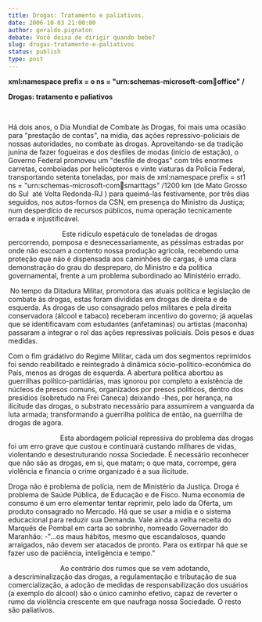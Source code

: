 ```yaml
---
title: Drogas: Tratamento e paliativos.
date: 2006-10-03 21:00:00
author: geraldo.pignaton
debate: Você deixa de dirigir quando bebe?
slug: drogas-tratamento-e-paliativos
status: publish 
type: post
---
```


**xml:namespace prefix = o ns = "urn:schemas-microsoft-com:office:office" /**


**Drogas: tratamento e paliativos**



 


Há dois anos, o Dia Mundial de Combate às Drogas, foi mais uma ocasião para "prestação de contas", na mídia, das ações repressivo-policiais de nossas autoridades, no combate às drogas. Aproveitando-se da tradição junina de fazer fogueiras e dos desfiles de modas (início de estação), o Governo Federal promoveu um "desfile de drogas" com três enormes carretas, comboiadas por helicópteros e vinte viaturas da Polícia Federal, transportando setenta toneladas, por mais de xml:namespace prefix = st1 ns = "urn:schemas-microsoft-com:office:smarttags" /1200 km (de Mato Grosso do Sul  até Volta Redonda-RJ ) para queimá-las festivamente, por três dias seguidos, nos autos-fornos da CSN, em presença do Ministro da Justiça; num desperdício de recursos públicos, numa operação tecnicamente errada e injustificável.


                            Este ridículo espetáculo de toneladas de drogas percorrendo, pomposa e desnecessariamente, as péssimas estradas por onde não escoam a contento nossa produção agrícola, recebendo uma proteção que não é dispensada aos caminhões de cargas, é uma clara demonstração do grau do despreparo, do Ministro e da política governamental, frente a um problema subordinado ao Ministério errado.


 No tempo da Ditadura Militar, promotora das atuais política e legislação de combate às drogas, estas foram divididas em drogas de direita e de esquerda. As drogas de uso consagrado pelos militares e pela direita conservadora (álcool e tabaco) receberam incentivo do governo; já aquelas que se identificavam com estudantes (anfetaminas) ou artistas (maconha) passaram a integrar o rol das ações repressivas policiais. Dois pesos e duas medidas.


Com o fim gradativo do Regime Militar, cada um dos segmentos reprimidos foi sendo reabilitado e reintegrado à dinâmica sócio-político-econômica do País, menos as drogas de esquerda. A abertura política abortou as guerrilhas político-partidárias, mas ignorou por completo a existência de núcleos de presos comuns, organizados por presos políticos, dentro dos presídios (sobretudo na Frei Caneca) deixando -lhes, por herança, na ilicitude das drogas, o substrato necessário para assumirem a vanguarda da luta armada; transformando a guerrilha política de então, na guerrilha de drogas de agora. 


                           Esta abordagem policial repressiva do problema das drogas foi um erro grave que custou e continuará custando milhares de vidas, violentando e desestruturando nossa Sociedade. É necessário reconhecer que não são as drogas, em si, que matam; o que mata, corrompe, gera violência e financia o crime organizado é a sua ilicitude.


Droga não é problema de polícia, nem de Ministério da Justiça. Droga é problema de Saúde Pública, de Educação e de Fisco. Numa economia de consumo é um erro elementar tentar reprimir, pelo lado da Oferta, um produto consagrado no Mercado. Há que se usar a mídia e o sistema educacional para reduzir sua Demanda. Vale ainda a velha receita do Marquês de Pombal em carta ao sobrinho, nomeado Governador do Maranhão: -"...os maus hábitos, mesmo que escandalosos, quando arraigados, não devem ser atacados de pronto. Para os extirpar há que se fazer uso de paciência, inteligência e tempo."


                           Ao contrário dos rumos que se vem adotando, a descriminalização das drogas, a regulamentação e tributação de sua comercialização, a adoção de medidas de responsabilização dos usuários (a exemplo do álcool) são o único caminho efetivo, capaz de reverter o rumo da violência crescente em que naufraga nossa Sociedade. O resto são paliativos. 


 


 


 


 


 


 


 


 


